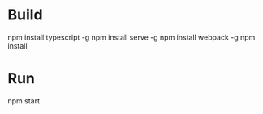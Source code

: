 # Build
npm install typescript -g
npm install serve -g
npm install webpack -g
npm install

# Run
npm start
